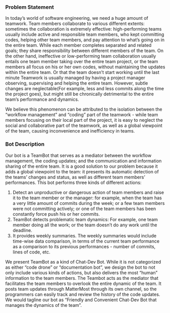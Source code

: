 ### Problem Statement

In today’s world of software engineering, we need a huge amount of teamwork. Team members collaborate to various different extents: sometimes the collaboration is extremely effective: high-performing teams usually include active and responsible team members, who kept committing codes, helping other team members, and pay attention to what’s going on in the entire team. While each member completes separated and related goals; they share responsibility between different members of the team. On the other hand, ineffective or low-performing team collaboration usually entails one team member taking over the entire team project, or the team members all focus on his or her own codes, without maintaining the updates within the entire team. Or that the team doesn’t start working until the last minute Teamwork is usually managed by having a project manager observing, supervising and helping the entire team. However, subtle changes are neglectable(For example, less and less commits along the time the project goes), but might still be chronically detrimental to the entire team’s performance and dynamics. 

We believe this phenomenon can be attributed to the isolation between the “workflow management” and “coding” part of the teamwork - while team members focusing on their local part of the project, it is easy to neglect the social and collaborative part of the teamwork, as well as a global viewpoint of the team, causing inconvenience and inefficiency in teams. 

### Bot Description

Our bot is a TeamBot that serves as a mediator between the workflow management, the coding updates; and the communication and information sharing of the entire team. It is a good solution to our problem because it adds a global viewpoint to the team: it presents its automatic detection of the teams’ changes and status, as well as different team members’ performances. This bot performs three kinds of different actions: 
1. Detect an unproductive or dangerous action of team members and raise it to the team member or the manager: for example, when the team has a very little amount of commits during the week; or a few team members were not committing actively; or one of the team members has been constantly force push his or her commits. 
2. TeamBot detects problematic team dynamics: For example, one team member doing all the work; or the team doesn’t do any work until the deadline. 
3. It provides weekly summaries. The weekly summaries would include time-wise data comparison, in terms of the current team performance as a comparison to its previous performances - number of commits, lines of code, etc.

We present TeamBot as a kind of Chat-Dev Bot. While it is not categorized as either “code drone” or “documentation bot”, we design the bot to not only include various kinds of actions, but also delivers the most “human” information to the team members. The Teambot acts as the mediator that facilitates the team members to overlook the entire dynamic of the team. It posts team updates through MatterMost through its own channel, so the programmers can easily track and review the history of the code updates. We would tagline our bot as “Friendly and Convenient Chat-Dev Bot that manages the dynamics of the team”.